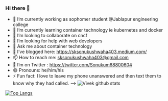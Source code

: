 ### Hi there 👋

- 🔭 I’m currently working as sophomer student @Jablapur engineering college
- 🌱 I’m currently learning container technology ie kubernetes and docker
- 👯 I’m looking to collaborate on cncf
- 🤔 I’m looking for help with web developers
- 💬 Ask me about container technology
- 🌱 I’ve blogged here: https://sksonukushwaha403.medium.com/
- 📫 How to reach me: sksonukushwaha403@gmail.com
- 🤔 I’m on Twitter : https://twitter.com/Sonukum68800604
- 😄 Pronouns: he/him/his
- ⚡ Fun fact: I love to leave my phone unanswered and then text them to know why they had called.
-->
![Vivek github stats](https://github-readme-stats.vercel.app/api?username=sonukushwaha403)


[![Top Langs](https://github-readme-stats.vercel.app/api/top-langs/?username=sonukushwaha403)](https://github.com/sonukushwaha403/github-readme-stats)
